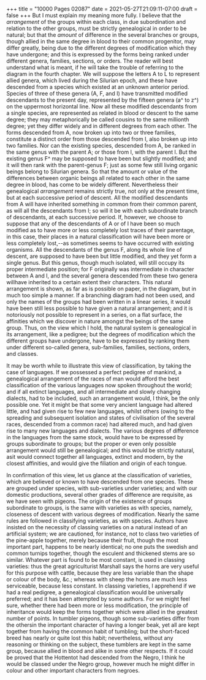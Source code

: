 +++
title = "10000 Pages 02087"
date = 2021-05-27T21:09:11-07:00
draft = false
+++
But I must explain my meaning more fully. I believe that the _arrangement_ of the groups within each class, in due subordination and relation to the other groups, must be strictly genealogical in order to be natural; but that the _amount_ of difference in the several branches or groups, though allied in the same degree in blood to their common progenitor, may differ greatly, being due to the different degrees of modification which they have undergone; and this is expressed by the forms being ranked under different genera, families, sections, or orders. The reader will best understand what is meant, if he will take the trouble of referring to the diagram in the fourth chapter. We will suppose the letters A to L to represent allied genera, which lived during the Silurian epoch, and these have descended from a species which existed at an unknown anterior period. Species of three of these genera (A, F, and I) have transmitted modified descendants to the present day, represented by the fifteen genera (a^ to z^) on the uppermost horizontal line. Now all these modified descendants from a single species, are represented as related in blood or descent to the same degree; they may metaphorically be called cousins to the same millionth degree; yet they differ widely and in different degrees from each other. The forms descended from A, now broken up into two or three families, constitute a distinct order from those descended from I, also broken up into two families. Nor can the existing species, descended from A, be ranked in the same genus with the parent A; or those from I, with the parent I. But the existing genus F^ may be supposed to have been but slightly modified; and it will then rank with the parent-genus F; just as some few still living organic beings belong to Silurian genera. So that the amount or value of the differences between organic beings all related to each other in the same degree in blood, has come to be widely different. Nevertheless their genealogical _arrangement_ remains strictly true, not only at the present time, but at each successive period of descent. All the modified descendants from A will have inherited something in common from their common parent, as will all the descendants from I; so will it be with each subordinate branch of descendants, at each successive period. If, however, we choose to suppose that any of the descendants of A or of I have been so much modified as to have more or less completely lost traces of their parentage, in this case, their places in a natural classification will have been more or less completely lost,--as sometimes seems to have occurred with existing organisms. All the descendants of the genus F, along its whole line of descent, are supposed to have been but little modified, and they yet form a single genus. But this genus, though much isolated, will still occupy its proper intermediate position; for F originally was intermediate in character between A and I, and the several genera descended from these two genera willhave inherited to a certain extent their characters. This natural arrangement is shown, as far as is possible on paper, in the diagram, but in much too simple a manner. If a branching diagram had not been used, and only the names of the groups had been written in a linear series, it would have been still less possible to have given a natural arrangement; and it is notoriously not possible to represent in a series, on a flat surface, the affinities which we discover in nature amongst the beings of the same group. Thus, on the view which I hold, the natural system is genealogical in its arrangement, like a pedigree; but the degrees of modification which the different groups have undergone, have to be expressed by ranking them under different so-called genera, sub-families, families, sections, orders, and classes.

It may be worth while to illustrate this view of classification, by taking the case of languages. If we possessed a perfect pedigree of mankind, a genealogical arrangement of the races of man would afford the best classification of the various languages now spoken throughout the world; and if all extinct languages, and all intermediate and slowly changing dialects, had to be included, such an arrangement would, I think, be the only possible one. Yet it might be that some very ancient language had altered little, and had given rise to few new languages, whilst others (owing to the spreading and subsequent isolation and states of civilisation of the several races, descended from a common race) had altered much, and had given rise to many new languages and dialects. The various degrees of difference in the languages from the same stock, would have to be expressed by groups subordinate to groups; but the proper or even only possible arrangement would still be genealogical; and this would be strictly natural, asit would connect together all languages, extinct and modern, by the closest affinities, and would give the filiation and origin of each tongue.

In confirmation of this view, let us glance at the classification of varieties, which are believed or known to have descended from one species. These are grouped under species, with sub-varieties under varieties; and with our domestic productions, several other grades of difference are requisite, as we have seen with pigeons. The origin of the existence of groups subordinate to groups, is the same with varieties as with species, namely, closeness of descent with various degrees of modification. Nearly the same rules are followed in classifying varieties, as with species. Authors have insisted on the necessity of classing varieties on a natural instead of an artificial system; we are cautioned, for instance, not to class two varieties of the pine-apple together, merely because their fruit, though the most important part, happens to be nearly identical; no one puts the swedish and common turnips together, though the esculent and thickened stems are so similar. Whatever part is found to be most constant, is used in classing varieties: thus the great agriculturist Marshall says the horns are very useful for this purpose with cattle, because they are less variable than the shape or colour of the body, &c.; whereas with sheep the horns are much less serviceable, because less constant. In classing varieties, I apprehend if we had a real pedigree, a genealogical classification would be universally preferred; and it has been attempted by some authors. For we might feel sure, whether there had been more or less modification, the principle of inheritance would keep the forms together which were allied in the greatest number of points. In tumbler pigeons, though some sub-varieties differ from the othersin the important character of having a longer beak, yet all are kept together from having the common habit of tumbling; but the short-faced breed has nearly or quite lost this habit; nevertheless, without any reasoning or thinking on the subject, these tumblers are kept in the same group, because allied in blood and alike in some other respects. If it could be proved that the Hottentot had descended from the Negro, I think he would be classed under the Negro group, however much he might differ in colour and other important characters from negroes.
